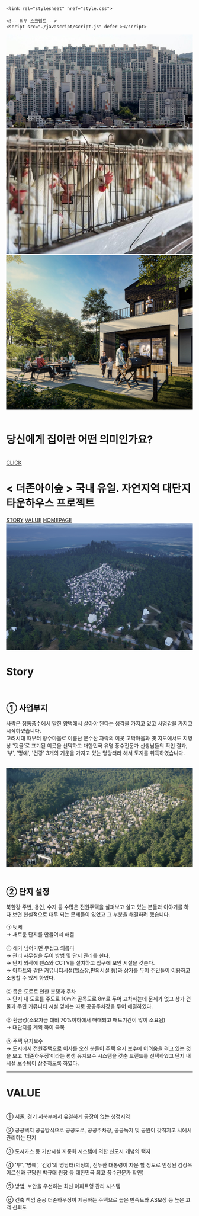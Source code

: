 <!DOCTYPE html>
<html>
  <head>
    <title>thejonisoop</title>
    <meta charset="utf-8">
    <meta name="description" content="더존아이숲은 국내 유일의 자연지역 대단지 타운하우스 프로젝트입니다.">
    <meta name="keywords" content="더존아이숲, 타운하우스, 자연지역, 대단지, 프로젝트, 양택, 명당터, 경기도타운하우스, 한국타운하우스, 김포타운하우스, 일산타운하우스, 전원주택, 경기도전원주택, 한국전원주택, 서울전원주택, 서울타운하우스">
    <meta name="author" content="더존아이숲">    
    <meta http-equiv="X-UA-Compatible" content="IE=edge">
    <meta name="viewport" content="width=device-width, initial-scale=1.0">


    <link rel="stylesheet" href="style.css">

    <!-- 외부 스크립트 -->
    <script src="./javascript/script.js" defer ></script>


  </head>
  <body>
    <div class="intro">
      <div class="apart_container">
        <img class="apart img" src=image/apart_img.jfif><br>
        <img class="chicken img" src=image/chicken.jfif>
      </div>  
      <img class="camping_img" src=image/thezon_camping.jpg> 
    </div>
    <br>
    <h1 class="head">당신에게 집이란 어떤 의미인가요?</h1>
    <br>
    <!-- <div class="arrow-container">
      <div class="arrow"></div>
      <div class="arrow"></div>
      <div class="arrow"></div>
    </div> -->
    <a href="#main_display" class="click" id="scroll_btn">CLICK</a>
    <div class="arrow"></div>
    <div class="main" id="shake_box" >
      <h1 class="title">&lt; 더존아이숲 &gt; 국내 유일. 자연지역 대단지 타운하우스 프로젝트</h1>
      <div class="menu_container">
        <a href="#story_box" title="하단 스토리 박스로 스크롤 이동" class="menu story">STORY</a>
        <a href="#value_box" title="하단 벨류 박스로 스크롤 이동" class="menu">VALUE</a>
        <a href="https://www.xn--4k0b89gi6o23c9qd3xbl14b.kr/" class="menu" target="_black">HOMEPAGE</a>
      </div>
    </div> 
    <img class="thezon_img" id="main_display" src="image/night (5).jpg">
    <br>
    <div class="menu_contents">
      <div class="story container">
        <h1 class="story" id="story_box">Story</h1>
        <div class="content">
          <br>
          <h2>① 사업부지</h2>    
            <p>
            사람은 정통풍수에서 말한 양택에서 살아야 된다는 생각을 가지고 있고 사명감을 가지고 시작하였습니다.<br>
            고려시대 때부터 장수마을로 이름난 문수산 자락의 이곳 고막마을과 옛 지도에서도 지명상 '텃골'로 표기된 이곳을 선택하고
            대한민국 유명 풍수전문가 선생님들의 확인 결과, '부', '명예', '건강' 3개의 기운을 가지고 있는 명당터라 해서 토지를 취득하였습니다.
          </p>
          <br>
          <img class="thezon_dayimg" src="image/day.jpg">
          <br><br>
          <h2>② 단지 설정</h2>
            <p>
            북한강 주변, 용인, 수지 등 수많은 전원주택을 살펴보고 살고 있는 분들과 이야기를 하다 보면 현실적으로 대두 되는 문제들이 있었고 그 부분을 해결하려 했습니다.<br>
            <div class="subdivision">
              <div class="bold">㉠ 텃세</div> →  새로운 단지를 만들어서 해결<br><br>
              <div class="bold">㉡ 해가 넘어가면 무섭고 외롭다</div> 
                → 관리 사무실을 두어 방범 및 단지 관리를 한다.<br>
                → 단지 외곽에 펜스와 CCTV를 설치하고 입구에 보안 시설을 갖춘다.<br>
                → 아파트와 같은 커뮤니티시설(헬스장,편의시설 등)과 상가를 두어 주민들이 이용하고 소통할 수 있게 하였다.<br><br>
              <div class="bold">㉢ 좁은 도로로 인한 분쟁과 주차</div>
                → 단지 내 도로를 주도로 10m와 골목도로 8m로 두어 교차하는데 문제가 없고 상가 건물과 주민 커뮤니티 시설 옆에는 따로 공공주차장을 두어 해결하였다.<br><br>
              <div class="bold"> ㉣ 환금성(소요자금 대비 70%이하에서 매매되고 매도기간이 많이 소요됨)</div>
                → 대단지를 계획 하여 극복<br><br>
              <div class="bold">㉤ 주택 유지보수</div>
                → 도시에서 전원주택으로 이사를 오신 분들이 주택 유지 보수에 어려움을 겪고 있는 것을 보고 '더존하우징'이라는 평생 유지보수 시스템을 갖춘 브랜드를 선택하였고 단지 내 시설 보수팀이 상주하도록 하였다.​​
            </div>
            </p>
        </div>
      </div>
      <hr>  
      <div class="value container">
        <h1 class="value" id="value_box">VALUE</h1>
        <div class="content">
          <br>
          <div class="bold">① 서울, 경기 서북부에서 유일하게 공장이 없는 청정지역</div><br>
          <div class="bold">② 공공택지 공급방식으로 공공도로, 공공주차장, 공공녹지 및 공원이 갖춰지고 시에서 관리하는 단지</div><br>
          <div class="bold">③ 도시가스 등 기반시설 지중화 시스템에 의한 신도시 개념의 택지</div><br>
          <div class="bold">④ '부', '명예', '건강'의 명당터(박정희, 전두환 대통령이 자문 할 정도로 인정된 김상옥 어르신과 규당원 박규태 원장 등 대한민국 최고 풍수전문가 확인)</div><br>
          <div class="bold">⑤ 방범, 보안을 우선하는 최신 아파트형 관리 시스템</div><br>
          <div class="bold">⑥ 건축 책임 준공 더존하우징이 제공하는 주택으로 높은 만족도와 AS보장 등 높은 고객 신뢰도</div>
        </div>
      </div> 
    </div>

  </body>  
</html>
